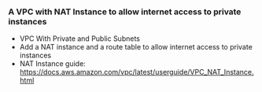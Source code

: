 ### A VPC with NAT Instance to allow internet access to private instances

- VPC With Private and Public Subnets
- Add a NAT instance and a route table to allow internet access to private instances
- NAT Instance guide: https://docs.aws.amazon.com/vpc/latest/userguide/VPC_NAT_Instance.html
